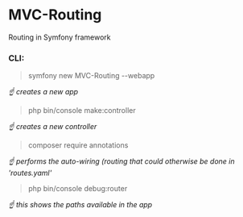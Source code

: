 # MVC-Routing

Routing in Symfony framework

### CLI:

> symfony new MVC-Routing --webapp

_☝ creates a new app_

> php bin/console make:controller

_☝ creates a new controller_

> composer require annotations

_☝ performs the auto-wiring (routing that could otherwise be done in 'routes.yaml'_

> php bin/console debug:router

_☝ this shows the paths available in the app_
